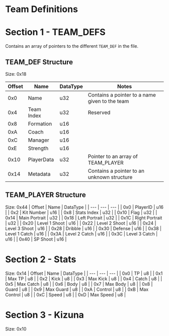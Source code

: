 # Team Definitions

# Section 1 - TEAM_DEFS
Contains an array of pointers to the different `TEAM_DEF` in the file.

## TEAM_DEF Structure
Size: 0x18

| Offset | Name | DataType | Notes |
| --- | --- | --- | --- |
| 0x0 | Name | u32 | Contains a pointer to a name given to the team |
| 0x4 | Team Index | u32 | Reserved |
| 0x8 | Formation | u16 | |
| 0xA | Coach | u16 | |
| 0xC | Manager | u16 | |
| 0xE | Strength | u16 | |
| 0x10 | PlayerData | u32 | Pointer to an array of TEAM_PLAYER |
| 0x14 | Metadata | u32 | Contains a pointer to an unknown structure |

## TEAM_PLAYER Structure
Size: 0x44
| Offset | Name | DataType |
| --- | --- | --- |
| 0x0 | PlayerID | u16 |
| 0x2 | Kit Number | u16 |
| 0x8 | Stats Index | u32 |
| 0x10 | Flag | u32 |
| 0x14 | Main Portrait | u32 |
| 0x18 | Left Portrait | u32 |
| 0x1C | Right Portrait | u32 |
| 0x20 | Level 1 Shoot | u16 |
| 0x22 | Level 2 Shoot | u16 |
| 0x24 | Level 3 Shoot | u16 |
| 0x28 | Dribble | u16 |
| 0x30 | Defense | u16 |
| 0x38 | Level 1 Catch | u16 |
| 0x3A | Level 2 Catch | u16 |
| 0x3C | Level 3 Catch | u16 |
| 0x40 | SP Shoot | u16 |

# Section 2 - Stats
Size: 0x14
| Offset | Name | DataType |
| --- | --- | --- |
| 0x0 | TP | u8 |
| 0x1 | Max TP | u8 |
| 0x2 | Kick | u8 |
| 0x3 | Max Kick | u8 |
| 0x4 | Catch | u8 |
| 0x5 | Max Catch | u8 |
| 0x6 | Body | u8 |
| 0x7 | Max Body | u8 |
| 0x8 | Guard | u8 |
| 0x9 | Max Guard | u8 |
| 0xA | Control | u8 |
| 0xB | Max Control | u8 |
| 0xC | Speed | u8 |
| 0xD | Max Speed | u8 |

# Section 3 - Kizuna
Size: 0x10
